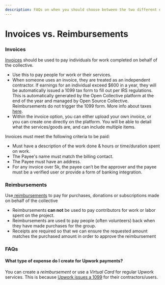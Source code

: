 ```yaml
---
description: FAQs on when you should choose between the two different expense types.
---
```


# Invoices vs. Reimbursements

### Invoices&#x20;

[Invoices](https://docs.opencollective.com/help/expenses-and-getting-paid/submitting-expenses#invoices) should be used to pay individuals for work completed on behalf of the collective.

* Use this to pay people for work or their services.
* When someone uses an invoice, they are treated as an independent contractor. If earnings for an individual exceed $600 in a year, they will be automatically issued a 1099 tax form to fill out per IRS regulations. This is automatically generated by the Open Collective platform at the end of the year and managed by Open Source Collective. Reimbursements do not trigger the 1099 form. More info about taxes[ here](https://docs.opencollective.com/help/expenses-and-getting-paid/tax-information).
* Within the invoice option, you can either upload your own invoice, or you can create one directly on the platform. You will be able to detail what the services/goods are, and can include multiple items.

Invoices must meet the following criteria to be paid:

* Must have a description of the work done & hours or time/duration spent on work.&#x20;
* The Payee's name must match the billing contact.
* The Payee must have an address.
* For any invoice over 5k, the payee can’t be the approver and the payee must be a verified user or provide a form of banking integration.

### Reimbursements

Use[ reimbursements](https://docs.opencollective.com/help/expenses-and-getting-paid/submitting-expenses#reimbursements) to pay for purchases, donations or subscriptions made on behalf of the collective

* Reimbursements **can not** be used to pay contributors for work or labor spent on the project.
* Reimbursements are used to pay people (often volunteers) back when they have made purchases for the group.
* Receipts are required so that we can ensure the requested amount matches the purchased amount in order to approve the reimbursement

### FAQs

#### What type of expense do I create for Upwork payments?

You can create a _reimbursement_ or use a _Virtual Card_ for regular Upwork services. This is because [Upwork issues a 1099](https://support.upwork.com/hc/en-us/articles/211063958-Report-Income-from-Upwork) for their contractors/users. &#x20;

